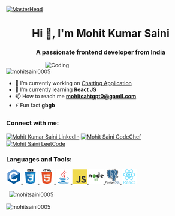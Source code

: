 [![MasterHead](https://static.wixstatic.com/media/b313a9_89ebec0c5f384c65a9551f0c1ec18ca9~mv2.gif)](https://rishavchanda.io)
<h1 align="center">Hi 👋, I'm Mohit Kumar Saini</h1>
<h3 align="center">A passionate frontend developer from India</h3>

<img align="right" alt="Coding" width="400" src="https://encrypted-tbn0.gstatic.com/images?q=tbn:ANd9GcTIrOCDpVQlw2KFpiitRJUJHN1rDRGRbNTk0Q&s">

<p align="left"> 
  <img src="https://komarev.com/ghpvc/?username=mohitsaini0005&label=Profile%20views&color=0e75b6&style=flat" alt="mohitsaini0005" /> 
</p>

- 🔭 I’m currently working on [Chatting Application](https://github.com/MohitSaini0005/ChattingApplication)
- 🌱 I’m currently learning **React JS**
- 📫 How to reach me **mohitcahtgpt0@gamil.com**
- ⚡ Fun fact **gbgb**

<h3 align="left">Connect with me:</h3>
<p align="left">
  <a href="https://www.linkedin.com/in/mohit-kumar-saini-9b4723264/" target="blank">
    <img align="center" src="https://raw.githubusercontent.com/rahuldkjain/github-profile-readme-generator/master/src/images/icons/Social/linked-in-alt.svg" alt="Mohit Kumar Saini LinkedIn" height="30" width="40" />
  </a>
  <a href="https://www.codechef.com/users/mohitt123_12" target="blank">
    <img align="center" src="https://cdn.jsdelivr.net/npm/simple-icons@3.1.0/icons/codechef.svg" alt="Mohit Saini CodeChef" height="30" width="40" />
  </a>
  <a href="https://leetcode.com/u/mohitt23/" target="blank">
    <img align="center" src="https://raw.githubusercontent.com/rahuldkjain/github-profile-readme-generator/master/src/images/icons/Social/leet-code.svg" alt="Mohit Saini LeetCode" height="30" width="40" />
  </a>
</p>

<h3 align="left">Languages and Tools:</h3>
<p align="left">
  <a href="https://www.cprogramming.com/" target="_blank" rel="noreferrer">
    <img src="https://raw.githubusercontent.com/devicons/devicon/master/icons/c/c-original.svg" alt="C" width="40" height="40"/> 
  </a>
  <a href="https://www.w3schools.com/css/" target="_blank" rel="noreferrer"> 
    <img src="https://raw.githubusercontent.com/devicons/devicon/master/icons/css3/css3-original-wordmark.svg" alt="CSS3" width="40" height="40"/> 
  </a> 
  <a href="https://www.w3.org/html/" target="_blank" rel="noreferrer"> 
    <img src="https://raw.githubusercontent.com/devicons/devicon/master/icons/html5/html5-original-wordmark.svg" alt="HTML5" width="40" height="40"/> 
  </a> 
  <a href="https://www.java.com" target="_blank" rel="noreferrer"> 
    <img src="https://raw.githubusercontent.com/devicons/devicon/master/icons/java/java-original.svg" alt="Java" width="40" height="40"/> 
  </a> 
  <a href="https://developer.mozilla.org/en-US/docs/Web/JavaScript" target="_blank" rel="noreferrer"> 
    <img src="https://raw.githubusercontent.com/devicons/devicon/master/icons/javascript/javascript-original.svg" alt="JavaScript" width="40" height="40"/> 
  </a> 
  <a href="https://nodejs.org" target="_blank" rel="noreferrer"> 
    <img src="https://raw.githubusercontent.com/devicons/devicon/master/icons/nodejs/nodejs-original-wordmark.svg" alt="Node.js" width="40" height="40"/> 
  </a> 
  <a href="https://www.postgresql.org" target="_blank" rel="noreferrer"> 
    <img src="https://raw.githubusercontent.com/devicons/devicon/master/icons/postgresql/postgresql-original-wordmark.svg" alt="PostgreSQL" width="40" height="40"/> 
  </a> 
  <a href="https://reactjs.org/" target="_blank" rel="noreferrer"> 
    <img src="https://raw.githubusercontent.com/devicons/devicon/master/icons/react/react-original-wordmark.svg" alt="React" width="40" height="40"/> 
  </a> 
</p>

<p>&nbsp;
  <img align="center" src="https://github-readme-stats.vercel.app/api?username=mohitsaini0005&show_icons=true&locale=en" alt="mohitsaini0005" />
</p>

<p>
  <img align="center" src="https://github-readme-streak-stats.herokuapp.com/?user=mohitsaini0005&" alt="mohitsaini0005" />
</p>
